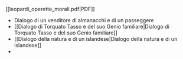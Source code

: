 [[leopardi_operette_morali.pdf|PDF]]

- Dialogo di un venditore di almanacchi e di un passeggere
- [[Dialogo di Torquato Tasso e del suo Genio familiare|Dialogo di Torquato Tasso e del suo Genio familiare]]
- [[Dialogo della natura e di un islandese|Dialogo della natura e di un islandese]]
- 